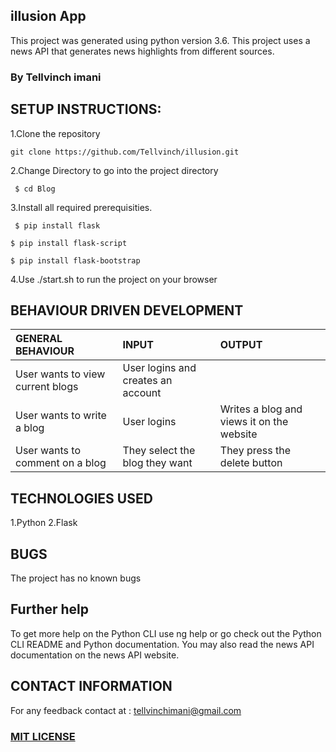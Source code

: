 ## illusion App
This project was generated using python version 3.6. This project uses a news API that generates news highlights from different sources.

### By  Tellvinch imani

## SETUP INSTRUCTIONS:
1.Clone the repository 

`git clone https://github.com/Tellvinch/illusion.git`

2.Change Directory to go into the project directory

` $ cd Blog`

3.Install all required prerequisities.

` $ pip install flask`

`$ pip install flask-script`

`$ pip install flask-bootstrap`

4.Use ./start.sh to run the project on your browser


## BEHAVIOUR DRIVEN DEVELOPMENT
| GENERAL BEHAVIOUR | INPUT | OUTPUT|
|:------------------|:--------|:-----------|
|User wants to view current blogs| User logins and creates an account |
|User wants to write a blog| User logins|Writes a blog and views it on the website|
|User wants to comment on a blog| They select the blog they want|They press the delete button|

## TECHNOLOGIES USED
1.Python 
2.Flask

## BUGS
The project has no known bugs

## Further help
To get more help on the Python CLI use ng help or go check out the Python CLI README and Python documentation. You may also read the news API documentation on the news API website.

## CONTACT INFORMATION
For any feedback contact at : tellvinchimani@gmail.com
### [MIT LICENSE](https://github.com/Tellvinch/illusion/blob/master/license.md)